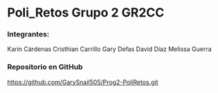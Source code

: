 # Poli_Retos Grupo 2 GR2CC


### Integrantes:
Karin Cárdenas
Cristhian Carrillo
Gary Defas
David Díaz
Melissa Guerra

### Repositorio en GitHub
https://github.com/GarySnail505/Prog2-PoliRetos.git
